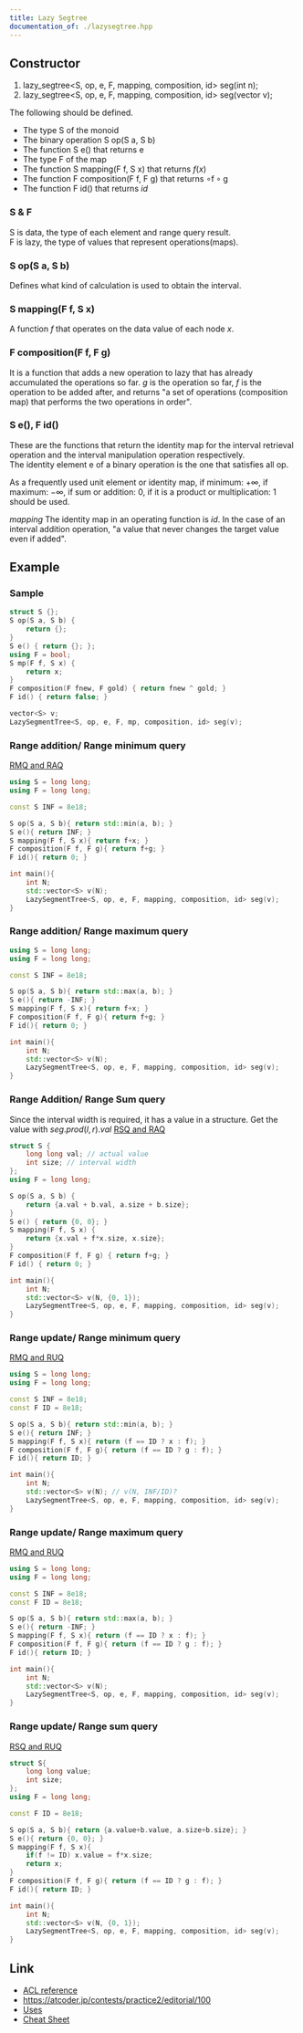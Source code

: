 ```yaml
---
title: Lazy Segtree
documentation_of: ./lazysegtree.hpp
---
```


## Constructor
1. lazy_segtree<S, op, e, F, mapping, composition, id> seg(int n); <br/>
2. lazy_segtree<S, op, e, F, mapping, composition, id> seg(vector<T> v); <br/>

The following should be defined.

- The type S of the monoid
- The binary operation S op(S a, S b)
- The function S e() that returns e
- The type F of the map
- The function S mapping(F f, S x) that returns $f(x)$
- The function F composition(F f, F g) that returns $\mathrm{\circ f∘g}$
- The function F id() that returns $id$

### S & F
S is data, the type of each element and range query result. <br/>
F is lazy, the type of values that represent operations(maps).

### S op(S a, S b)
Defines what kind of calculation is used to obtain the interval.

### S mapping(F f, S x)
A function $f$ that operates on the data value of each node $x$.

### F composition(F f, F g)
It is a function that adds a new operation to lazy that has already accumulated the operations so far. $g$ is the operation so far, $f$ is the operation to be added after, and returns "a set of operations (composition map) that performs the two operations in order".

### S e(), F id()
These are the functions that return the identity map for the interval retrieval operation and the interval manipulation operation respectively.<br/>
The identity element e of a binary operation is the one that satisfies all op. <br/>

As a frequently used unit element or identity map, if minimum: +∞, if maximum: −∞, if sum or addition: 0, if it is a product or multiplication: 1 should be used. <br/>

$mapping$ The identity map in an operating function is $id$. In the case of an interval addition operation, "a value that never changes the target value even if added". <br/>

## Example
### Sample
```cpp
struct S {};
S op(S a, S b) {
    return {};
}
S e() { return {}; };
using F = bool;
S mp(F f, S x) {
    return x;
}
F composition(F fnew, F gold) { return fnew ^ gold; }
F id() { return false; }

vector<S> v;
LazySegmentTree<S, op, e, F, mp, composition, id> seg(v);
```

### Range addition/ Range minimum query
[RMQ and RAQ](https://onlinejudge.u-aizu.ac.jp/problems/DSL_2_H)
```cpp
using S = long long;
using F = long long;

const S INF = 8e18;

S op(S a, S b){ return std::min(a, b); }
S e(){ return INF; }
S mapping(F f, S x){ return f+x; }
F composition(F f, F g){ return f+g; }
F id(){ return 0; }

int main(){
    int N;
    std::vector<S> v(N);
    LazySegmentTree<S, op, e, F, mapping, composition, id> seg(v);
}
```

### Range addition/ Range maximum query
```cpp
using S = long long;
using F = long long;

const S INF = 8e18;

S op(S a, S b){ return std::max(a, b); }
S e(){ return -INF; }
S mapping(F f, S x){ return f+x; }
F composition(F f, F g){ return f+g; }
F id(){ return 0; }

int main(){
    int N;
    std::vector<S> v(N);
    LazySegmentTree<S, op, e, F, mapping, composition, id> seg(v);
}
```

### Range Addition/ Range Sum query
Since the interval width is required, it has a value in a structure. Get the value with $seg.prod(l, r).val$
[RSQ and RAQ](https://onlinejudge.u-aizu.ac.jp/problems/DSL_2_G)
```cpp
struct S {
    long long val; // actual value
    int size; // interval width
};
using F = long long;

S op(S a, S b) { 
    return {a.val + b.val, a.size + b.size}; 
}
S e() { return {0, 0}; }
S mapping(F f, S x) {
    return {x.val + f*x.size, x.size};
}
F composition(F f, F g) { return f+g; }
F id() { return 0; }

int main(){
    int N;
    std::vector<S> v(N, {0, 1});
    LazySegmentTree<S, op, e, F, mapping, composition, id> seg(v);
}
```

### Range update/ Range minimum query
[RMQ and RUQ](https://onlinejudge.u-aizu.ac.jp/problems/DSL_2_F)
```cpp
using S = long long;
using F = long long;

const S INF = 8e18;
const F ID = 8e18;

S op(S a, S b){ return std::min(a, b); }
S e(){ return INF; }
S mapping(F f, S x){ return (f == ID ? x : f); }
F composition(F f, F g){ return (f == ID ? g : f); }
F id(){ return ID; }

int main(){
    int N;
    std::vector<S> v(N); // v(N, INF/ID)?
    LazySegmentTree<S, op, e, F, mapping, composition, id> seg(v);
}
```

### Range update/ Range maximum query
[RMQ and RUQ](https://onlinejudge.u-aizu.ac.jp/problems/DSL_2_F)
```cpp
using S = long long;
using F = long long;

const S INF = 8e18;
const F ID = 8e18;

S op(S a, S b){ return std::max(a, b); }
S e(){ return -INF; }
S mapping(F f, S x){ return (f == ID ? x : f); }
F composition(F f, F g){ return (f == ID ? g : f); }
F id(){ return ID; }

int main(){
    int N;
    std::vector<S> v(N);
    LazySegmentTree<S, op, e, F, mapping, composition, id> seg(v);
}
```

### Range update/ Range sum query
[RSQ and RUQ](https://onlinejudge.u-aizu.ac.jp/problems/DSL_2_I)
```cpp
struct S{
    long long value;
    int size;
};
using F = long long;

const F ID = 8e18;

S op(S a, S b){ return {a.value+b.value, a.size+b.size}; }
S e(){ return {0, 0}; }
S mapping(F f, S x){
    if(f != ID) x.value = f*x.size;
    return x;
}
F composition(F f, F g){ return (f == ID ? g : f); }
F id(){ return ID; }

int main(){
    int N;
    std::vector<S> v(N, {0, 1});
    LazySegmentTree<S, op, e, F, mapping, composition, id> seg(v);
}
```



## Link
- [ACL reference](https://atcoder.github.io/ac-library/production/document_en/lazysegtree.html)
- https://atcoder.jp/contests/practice2/editorial/100
- [Uses](https://betrue12.hateblo.jp/entry/2020/09/22/194541)
- [Cheat Sheet](https://betrue12.hateblo.jp/entry/2020/09/23/005940)